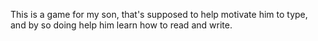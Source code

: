 This is a game for my son, that's supposed to help motivate him to type, and by so doing help him learn how to read and write.
